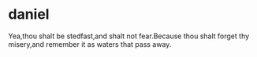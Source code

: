 # daniel
  Yea,thou shalt be stedfast,and shalt not fear.Because thou shalt forget thy misery,and remember it as waters that pass away.
